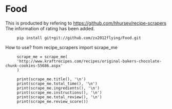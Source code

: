 # Food

This is producted by refering to https://github.com/hhursev/recipe-scrapers
The information of rating has been added.

         pip install git+git://github.com/zx2012flying/Food.git

How to use?
         from recipe_scrapers import scrape_me

         scrape_me = scrape_me(
         'http://www.kraftrecipes.com/recipes/original-bakers-chocolate-chunk-cookies-55686.aspx'
         )

         print(scrape_me.title(), '\n')
         print(scrape_me.total_time(), '\n')
         print(scrape_me.ingredients(), '\n')
         print(scrape_me.instructions(), '\n')
         print(scrape_me.total_review(), '\n')
         print(scrape_me.review_score()) 




